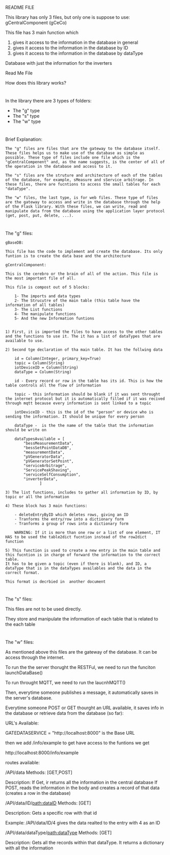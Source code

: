 README FILE

This library has only 3 files, but only one is suppose to use: gCentralComponent (gCeCo)

This file has 3 main function which 

1. gives it access to the information in the database in general
2. gives it access to the information in the database by ID
3. gives it access to the information in the database by dataType

Database with just the information for the inverters

Read Me File


How does this library works?

#
In the library there are 3 types of folders:

- The "g" type
- The "s" type
- The "w" type

#
Brief Explanation:


    The "g" files are files that are the gateway to the database itself. These files helps us to make use of the database as simple as possible. These type of files include one file which is the "gCentralCompenent" and, as the name suggests, is the center of all of the operation in the database and access to it.
    
    The "s" files are the struture and architecture of each of the tables of the database, for example, sMeasure and sService arbitrage. In these files, there are fucntions to access the small tables for each "dataType".

    The "w" files, the last type, is for web files. These type of files are the gateway to access and write in the database through the help of the Flask library. With these files, we can write, read and manipulate data from the database using the application layer protocol (get, post, put, delete, ...).





#
The "g" files:

    gBaseDB:

    This file has the code to implement and create the database. Its only funtion is to create the data base and the architecture

    gCentralComponent:

    This is the cerebro or the brain of all of the action. This file is the most important file of all.

    This file is compost out of 5 blocks:

        1- The imports and data types
        2- The Strucutre of the main table (this table have the information of all tables) 
        3- The List functions
        4- The manipulate functions
        5- And the new Information funtions


    1) First, it is imported the files to have access to the other tables and the functions to use it. The it has a list of dataTypes that are available to use. 

    2) Second tge declaration of tha main table. It has the follwing data

        id = Column(Integer, primary_key=True)
        topic = Column(String)
        iotDeviceID = Column(String)
        dataType = Column(String)

        id - Every record or row in the table has its id. This is how the table controls all the flow of information

        topic - this information should be blank if it was sent throught the internet protocol but it is automatically filled if it was recived through mqtt because every information is sent linked to a topic

        iotDeviceID - this is the id of the "person" or device who is sending the information. It should be unique for every person

        dataType -  is the the name of the table that the information should be write on

        dataTypesAvailable = [
            "bessMeasurementData",
            "bessSetPointDataDB",
            "measurementData",
            "pVGeneratorData",
            "pVGeneratorSetPoint",
            "serviceArbitrage",
            "ServicePeakShaving",
            "serviceSelfConsumption",
            "inverterData",
                   ]

    3) The list functions, includes to gather all information by ID, by topic or all the information 

    4) These block has 3 main functions:

        - deleteEntryByID which deletes rows, giving an ID
        - Tranforms the entry/row into a dictionary form
        - Tranforms a group of rows into a dictionary form
        
        WARNING: If it is more than one row or a list of one element, IT HAS to be used the table2dict fucntion instead of the row2dict function

    5) This function is used to create a new entry in the main table and this fucntion is in charge of forward the information to the correct table. 
    It has to be given a topic (even if there is blank), and ID, a dataType that is in the dataTypes availables and the data in the correct format.

    This format is decrbied in  another document

#
The "s" files:

This files are not to be used directly.

They store and manipulate the information of each table that is related to the each table

#
The "w" files:

As mentioned above this files are the gateway of the database. It can be access through the internet.

To run the the server thorught the RESTFul, we need to run the funciton launchDataBase()

To run throught MQTT, we need to run the laucnhMQTT()

Then, everytime someone publishes a message, it automatically saves in the server's database. 

Everytime someone POST or GET thourght an URL available, it saves info in the database or retrieve data from the database (so far):


URL's Available:

GATEDATASERVICE = "http://localhost:8000" is the Base URL

then we add /info/example to get have access to the funtions
we get

http://localhost:8000/info/example




routes available:



/API/data
Methods: [GET,POST] 

Description: If Get, ir returns all the information in the central database
If POST, reads the information in the body and creates a record of that data (creates a row in the database) 


/API/data/ID/<path:dataID>
Methods: [GET] 

Description: Gets a specific row with that id

Example: /API/data/ID/4 gives the data realted to the entry with 4 as an ID



/API/data/dataType/<path:dataType>
Methods: [GET] 

Description: Gets all the records within that dataType. It returns a dictionary with all the information
